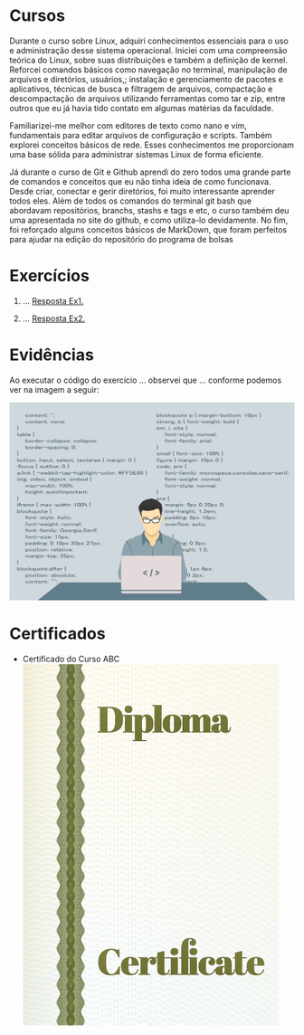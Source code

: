 # Cursos
Durante o curso sobre Linux, adquiri conhecimentos essenciais para o uso e administração desse sistema operacional. Iniciei com uma compreensão teórica do Linux, sobre suas distribuições e também a definição de kernel. Reforcei comandos básicos como navegação no terminal, manipulação de arquivos e diretórios, usuários,; instalação e gerenciamento de pacotes e aplicativos, técnicas de busca e filtragem de arquivos, compactação e descompactação de arquivos utilizando ferramentas como tar e zip, entre outros que eu já havia tido contato em algumas matérias da faculdade.

Familiarizei-me melhor com editores de texto como nano e vim, fundamentais para editar arquivos de configuração e scripts. Também explorei conceitos básicos de rede.  Esses conhecimentos me proporcionam uma base sólida para administrar sistemas Linux de forma eficiente.

Já durante o curso de Git e Github aprendi do zero todos uma grande parte de comandos e conceitos que eu não tinha ideia de como funcionava. Desde criar, conectar e gerir diretórios, foi muito interessante aprender todos eles. Além de todos os comandos do terminal git bash que abordavam repositórios, branchs, stashs e tags e etc, o curso também deu uma apresentada no site do github, e como utiliza-lo devidamente. No fim, foi reforçado alguns conceitos básicos de MarkDown, que foram perfeitos para ajudar na edição do repositório do programa de bolsas

# Exercícios


1. ...
[Resposta Ex1.](exercicios/ex1.txt)


2. ...
[Resposta Ex2.](exercicios/ex2.txt)




# Evidências


Ao executar o código do exercício ... observei que ... conforme podemos ver na imagem a seguir:


![Evidencia 1](evidencias/sample.webp)



# Certificados


- Certificado do Curso ABC
![Curso ABC](certificados/sample.png)


